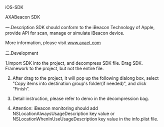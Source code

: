 iOS-SDK

AXABeacon SDK

一.Description
SDK should conform to the iBeacon Technology of Apple, provide API for scan, manage or simulate iBeacon device. 

More information, please visit www.axaet.com

二.Development

1.Import SDK into the project, and decompress SDK file. Drag SDK. Framework to the project, but not the entire file.

2. After drag to the project, it will pop up the following dialong box, select "Copy items into destination group's folder(if needed)", and click “Finish”.
 
3. Detail instruction, please refer to demo in the decompression bag. 
 
4. Attention: iBeacon monitoring should add NSLocationAlwaysUsageDescription key value or NSLocationWhenInUseUsageDescription key value in the info.plist file.
